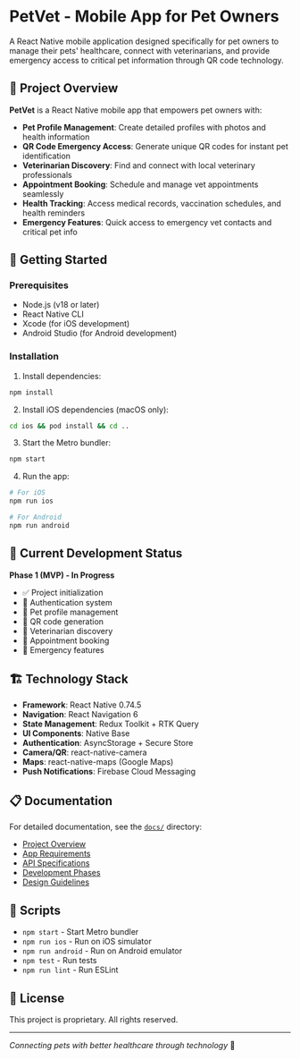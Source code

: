 # PetVet - Mobile App for Pet Owners

A React Native mobile application designed specifically for pet owners to manage their pets' healthcare, connect with veterinarians, and provide emergency access to critical pet information through QR code technology.

## 🐾 Project Overview

**PetVet** is a React Native mobile app that empowers pet owners with:
- **Pet Profile Management**: Create detailed profiles with photos and health information
- **QR Code Emergency Access**: Generate unique QR codes for instant pet identification
- **Veterinarian Discovery**: Find and connect with local veterinary professionals
- **Appointment Booking**: Schedule and manage vet appointments seamlessly
- **Health Tracking**: Access medical records, vaccination schedules, and health reminders
- **Emergency Features**: Quick access to emergency vet contacts and critical pet info

## 🚀 Getting Started

### Prerequisites
- Node.js (v18 or later)
- React Native CLI
- Xcode (for iOS development)
- Android Studio (for Android development)

### Installation

1. Install dependencies:
```bash
npm install
```

2. Install iOS dependencies (macOS only):
```bash
cd ios && pod install && cd ..
```

3. Start the Metro bundler:
```bash
npm start
```

4. Run the app:
```bash
# For iOS
npm run ios

# For Android
npm run android
```

## 📱 Current Development Status

**Phase 1 (MVP) - In Progress**

- ✅ Project initialization
- 🔄 Authentication system
- 🔄 Pet profile management
- 🔄 QR code generation
- 🔄 Veterinarian discovery
- 🔄 Appointment booking
- 🔄 Emergency features

## 🏗️ Technology Stack

- **Framework**: React Native 0.74.5
- **Navigation**: React Navigation 6
- **State Management**: Redux Toolkit + RTK Query
- **UI Components**: Native Base
- **Authentication**: AsyncStorage + Secure Store
- **Camera/QR**: react-native-camera
- **Maps**: react-native-maps (Google Maps)
- **Push Notifications**: Firebase Cloud Messaging

## 📋 Documentation

For detailed documentation, see the [`docs/`](./docs) directory:

- [Project Overview](./docs/requirements/project-overview.md)
- [App Requirements](./docs/requirements/pet-owner-app.md)
- [API Specifications](./docs/requirements/api-specifications.md)
- [Development Phases](./docs/phases/)
- [Design Guidelines](./docs/branding/)

## 🔧 Scripts

- `npm start` - Start Metro bundler
- `npm run ios` - Run on iOS simulator
- `npm run android` - Run on Android emulator
- `npm test` - Run tests
- `npm run lint` - Run ESLint

## 📄 License

This project is proprietary. All rights reserved.

---

*Connecting pets with better healthcare through technology* 🐾